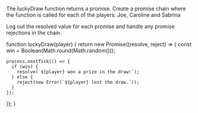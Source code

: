 The luckyDraw function returns a promise. Create a promise chain where the function is called for each of the players: Joe, Caroline and Sabrina

Log out the resolved value for each promise and handle any promise rejections in the chain.

function luckyDraw(player) {
return new Promise((resolve, reject) => {
const win = Boolean(Math.round(Math.random()));

    process.nextTick(() => {
      if (win) {
        resolve(`${player} won a prize in the draw!`);
      } else {
        reject(new Error(`${player} lost the draw.`));
      }
    });

});
}
